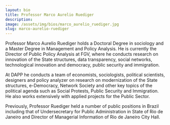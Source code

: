 ```yaml
---
layout: bio
title: Professor Marco Aurelio Ruediger
description:
image: /assets/img/bios/marco_aurelio_ruediger.jpg
slug: marco-aurelio-ruediger
---
```

Professor Marco Aurelio Ruediger holds a Doctoral Degree in sociology and a Master Degree in Management and Policy Analysis. He is currently the Director of Public Policy Analysis at FGV, where he conducts research on innovation of the State structures, data transparency, social networks, technological innovation and democracy, public security and immigration.

At DAPP he conducts a team of economists, sociologists, political scientists, designers and policy analyzer on research on modernization of the State structures, e-Democracy, Network Society and other key topics of the political agenda such as Social Protests, Public Security and Immigration. He also works extensively with applied projects for the Public Sector.

Previously, Professor Ruediger held a number of public positions in Brazil including that of Undersecretary for Public Administration in State of Rio de Janeiro and Director of Managerial Information of Rio de Janeiro City Hall.
